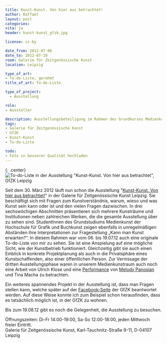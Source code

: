 ```yaml
---
title: Kunst-Kunst. Von hier aus betrachtet!
author: Raffael
layout: post
categories:
vita: ja
header: kunst-kunst_gfzk.jpg

license: cc-by

date_from: 2012-07-06
date_to: 2012-07-19
room: Galerie für Zeitgenössische Kunst
location: Leipzig

type_of_art:
- To-do-Liste, gerahmt
title_of_art: To-do-Liste

type_of_project:
  - Ausstellung

role:
- Aussteller

description: Ausstellungsbeteiligung im Rahmen des Grundkurses Medienkunst der Hochschule für Grafik und Buchkunst Leipzig
tags:
- Galerie für Zeitgenössische Kunst
- GfZK
- Kunst-Kunst
- To-do-Liste

todo:
- Foto in besserer Qualität hochladen
---
```


{: .center}
![To-do-Liste in der Ausstellung "Kunst-Kunst. Von hier aus betrachtet", GfZK Leipzig]({{site.imgpath}}/to-do-liste_web.jpg)

Seit dem 30. März 2012 läuft nun schon die Ausstellung "[Kunst-Kunst. Von hier aus betrachtet!][1]" in der Galerie für Zeitgenössische Kunst Leipzig. Sie beschäftigt sich mit Fragen zum Kunstverständnis, warum, wieso und was Kunst sein kann oder ist und den vielen Fragen dazwischen. In drei sechswöchigen Abschnitten präsentieren sich mehrere Kunsträume und Institutionen neben zahlreichen Werken, die die gesamte Ausstellung über zu sehen sind. StudentInnen des Grundstudiums Medienkunst der Hochschule für Grafik und Buchkunst zeigen ebenfalls in unregelmäßigen Abständen ihre Interpretationen zur Fragestellung „Kann man Kunst erwarten?“. In diesem Rahmen war vom 06. bis 19.07.12 auch eine originale To-do-Liste von mir zu sehen. Sie ist eine Anspielung auf eine mögliche Sicht, wie der Kunstbetrieb funktioniert. Gleichzeitig gibt sie auch einen Einblick in konkrete Projektplanung als auch in die Privatsphäre eines Kunstschaffenden, also einer öffentlichen Person. Zur Vernissage der dritten Ausstellungsphase waren in unserem Medienkunstraum auch noch eine Arbeit von Ulrich Klose und eine [Performance][4] von [Melody Panosian][5] und Tina Macha zu betrachten.

Ein weiteres spannendes Projekt in der Ausstellung ist, dass man Fragen stellen kann, welche später auf der [Facebook-Seite][6] der GfZK beantwortet werden. Auf diese Weise konnte ich zum Beispiel schon herausfinden, dass es tatsächlich möglich ist, in der GfZK zu wohnen.

Bis zum 19.08.12 gibt es noch die Gelegenheit, die Ausstellung zu besuchen.

Öffnungszeiten: Di-Fr 14:00-19:00, Sa-So 12:00-18:00, jeden Mittwoch freier Eintritt.  
Galerie für Zeitgenössische Kunst, Karl-Tauchnitz-Straße 9-11, D-04107 Leipzig

 [1]: http://www.gfzk-leipzig.de/?p=16187
 [4]: http://melodypanosian.info/performance/2012/schiebdieponiesdurchdiegegendundbuersteihnendiehaare/
 [5]: http://melodypanosian.info/
 [6]: https://www.facebook.com/pages/Galerie-f%C3%BCr-Zeitgen%C3%B6ssische-Kunst-Leipzig/147444895316194